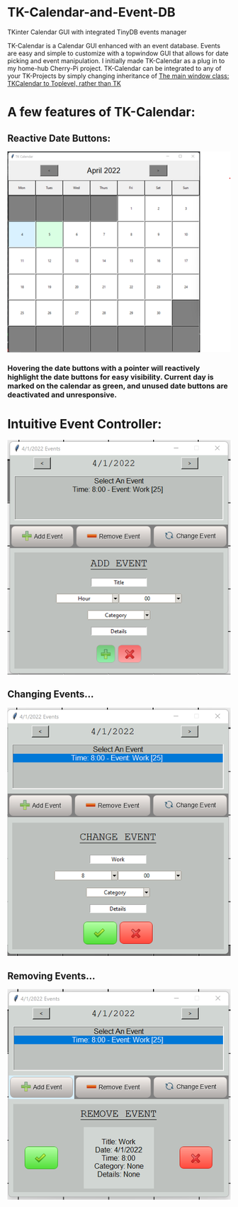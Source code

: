 # TK-Calendar-and-Event-DB
TKinter Calendar GUI with integrated TinyDB events manager

TK-Calendar is a Calendar GUI enhanced with an event database. Events are easy and simple to customize with a topwindow GUI that allows for date picking and event manipulation. I initially made TK-Calendar as a plug in to my home-hub Cherry-Pi project. TK-Calendar can be integrated to any of your TK-Projects by simply changing inheritance of [The main window class: TKCalendar to Toplevel, rather than TK](TKCalendar/main.py)

# A few features of TK-Calendar:

## Reactive Date Buttons:
![alt text](TKCalendar/.readme-images/cal.png?raw=true)
### Hovering the date buttons with a pointer will reactively highlight the date buttons for easy visibility. Current day is marked on the calendar as green, and unused date buttons are deactivated and unresponsive.

# Intuitive Event Controller:
![alt text](TKCalendar/.readme-images/cal3.png?raw=true)

## Changing Events...
![alt text](TKCalendar/.readme-images/cal5.png?raw=true)

## Removing Events...
![alt text](TKCalendar/.readme-images/cal4.png?raw=true)


